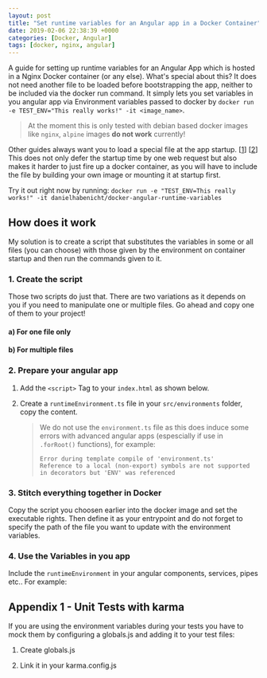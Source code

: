 ```yaml
---
layout: post
title: "Set runtime variables for an Angular app in a Docker Container"
date: 2019-02-06 22:38:39 +0000
categories: [Docker, Angular]
tags: [docker, nginx, angular]
---
```


A guide for setting up runtime variables for an Angular App which is hosted in a Nginx Docker container (or any else).
What's special about this? It does not need another file to be loaded before bootstrapping the app, neither to be included via the docker run command.
It simply lets you set variables in you angular app via Environment variables passed to docker by `docker run -e TEST_ENV="This really works!" -it <image_name>`.

<!--more-->

> At the moment this is only tested with debian based docker images like `nginx`, `alpine` images **do not work** currently!

Other guides always want you to load a special file at the app startup. [[1]] [[2]] This does not only defer the startup time by one web request but also makes it harder to just fire up a docker container, as you will have to include the file by building your own image or mounting it at startup first.

Try it out right now by running: `docker run -e "TEST_ENV=This really works!" -it danielhabenicht/docker-angular-runtime-variables`

## How does it work

My solution is to create a script that substitutes the variables in some or all files (you can choose) with those given by the environment on container startup and then run the commands given to it.

### 1. Create the script

Those two scripts do just that. There are two variations as it depends on you if you need to manipulate one or multiple files. Go ahead and copy one of them to your project!

#### a) For one file only

<script src="http://gist-it.appspot.com/https://github.com/DanielHabenicht/docker-angular-runtime-variables/blob/master/substitute_env_variables.sh"></script>

#### b) For multiple files

<script src="http://gist-it.appspot.com/https://github.com/DanielHabenicht/docker-angular-runtime-variables/blob/master/substitute_env_variables_multi.sh"></script>

### 2. Prepare your angular app

1. Add the `<script>` Tag to your `index.html` as shown below.

   <script src="http://gist-it.appspot.com/https://github.com/DanielHabenicht/docker-angular-runtime-variables/blob/master/src/index.html"></script>

2. Create a `runtimeEnvironment.ts` file in your `src/environments` folder, copy the content.

   <script src="http://gist-it.appspot.com/https://github.com/DanielHabenicht/docker-angular-runtime-variables/blob/master/src/environments/runtimeEnvironment.ts"></script>

   > We do not use the `environment.ts` file as this does induce some errors with advanced angular apps (espescially if use in `.forRoot()` functions), for example:
   >
   > ```
   > Error during template compile of 'environment.ts'
   > Reference to a local (non-export) symbols are not supported in decorators but 'ENV' was referenced
   > ```

### 3. Stitch everything together in Docker

Copy the script you choosen earlier into the docker image and set the executable rights. Then define it as your entrypoint and do not forget to specify the path of the file you want to update with the environment variables.

<script src="http://gist-it.appspot.com/https://github.com/DanielHabenicht/docker-angular-runtime-variables/blob/master/Dockerfile"></script>

### 4. Use the Variables in you app

Include the `runtimeEnvironment` in your angular components, services, pipes etc.. For example:

<script src="http://gist-it.appspot.com/https://github.com/DanielHabenicht/docker-angular-runtime-variables/blob/master/src/app/app.component.ts"></script>

<script src="http://gist-it.appspot.com/https://github.com/DanielHabenicht/docker-angular-runtime-variables/blob/master/src/app/app.component.html"></script>

## Appendix 1 - Unit Tests with karma

If you are using the environment variables during your tests you have to mock them by configuring a globals.js and adding it to your test files:

1. Create globals.js

2. Link it in your karma.config.js

[1]: https://juristr.com/blog/2018/01/ng-app-runtime-config/
[2]: https://www.technouz.com/4746/how-to-use-run-time-environment-variables-in-angular/
